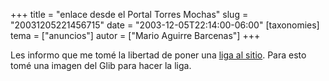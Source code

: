+++
title = "enlace desde el Portal Torres Mochas"
slug = "20031205221456715"
date = "2003-12-05T22:14:00-06:00"
[taxonomies]
tema = ["anuncios"]
autor = ["Mario Aguirre Barcenas"]
+++

Les informo que me tomé la libertad de poner una [liga al
sitio](http://www.prodigyweb.net.mx/mazoaguirre). Para esto tomé una
imagen del Glib para hacer la liga.


